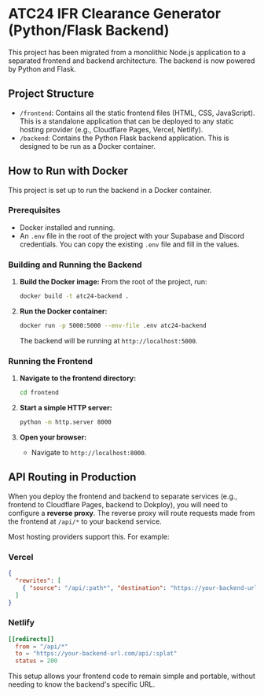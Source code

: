 # ATC24 IFR Clearance Generator (Python/Flask Backend)

This project has been migrated from a monolithic Node.js application to a separated frontend and backend architecture. The backend is now powered by Python and Flask.

## Project Structure

- `/frontend`: Contains all the static frontend files (HTML, CSS, JavaScript). This is a standalone application that can be deployed to any static hosting provider (e.g., Cloudflare Pages, Vercel, Netlify).
- `/backend`: Contains the Python Flask backend application. This is designed to be run as a Docker container.

## How to Run with Docker

This project is set up to run the backend in a Docker container.

### Prerequisites
- Docker installed and running.
- An `.env` file in the root of the project with your Supabase and Discord credentials. You can copy the existing `.env` file and fill in the values.

### Building and Running the Backend

1.  **Build the Docker image:**
    From the root of the project, run:
    ```bash
    docker build -t atc24-backend .
    ```

2.  **Run the Docker container:**
    ```bash
    docker run -p 5000:5000 --env-file .env atc24-backend
    ```
    The backend will be running at `http://localhost:5000`.

### Running the Frontend

1.  **Navigate to the frontend directory:**
    ```bash
    cd frontend
    ```

2.  **Start a simple HTTP server:**
    ```bash
    python -m http.server 8000
    ```

3.  **Open your browser:**
    -   Navigate to `http://localhost:8000`.

## API Routing in Production

When you deploy the frontend and backend to separate services (e.g., frontend to Cloudflare Pages, backend to Dokploy), you will need to configure a **reverse proxy**. The reverse proxy will route requests made from the frontend at `/api/*` to your backend service.

Most hosting providers support this. For example:

### Vercel
```json
{
  "rewrites": [
    { "source": "/api/:path*", "destination": "https://your-backend-url.com/api/:path*" }
  ]
}
```

### Netlify
```toml
[[redirects]]
  from = "/api/*"
  to = "https://your-backend-url.com/api/:splat"
  status = 200
```

This setup allows your frontend code to remain simple and portable, without needing to know the backend's specific URL.
